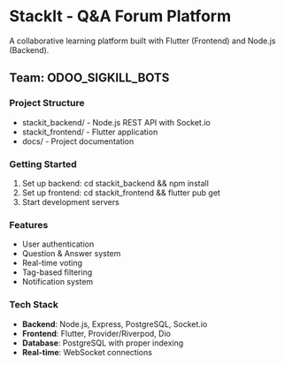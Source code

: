 # StackIt - Q&A Forum Platform

A collaborative learning platform built with Flutter (Frontend) and Node.js (Backend).

## Team: ODOO_SIGKILL_BOTS

### Project Structure
- stackit_backend/ - Node.js REST API with Socket.io
- stackit_frontend/ - Flutter application
- docs/ - Project documentation

### Getting Started
1. Set up backend: cd stackit_backend && npm install
2. Set up frontend: cd stackit_frontend && flutter pub get
3. Start development servers

### Features
- User authentication
- Question & Answer system
- Real-time voting
- Tag-based filtering
- Notification system

### Tech Stack
- **Backend**: Node.js, Express, PostgreSQL, Socket.io
- **Frontend**: Flutter, Provider/Riverpod, Dio
- **Database**: PostgreSQL with proper indexing
- **Real-time**: WebSocket connections
